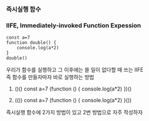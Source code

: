 ### 즉시실행 함수
### IIFE, Immediately-invoked Function Expession

    const a=7
    function double() {
        console.log(a*2)
    }
    double()  
우리가 함수를 실행하고 그 이후에는 쓸 일이 없다할 때 쓰는 IIFE  
즉 함수를 만들자마자 바로 실행하는 방법

1. ()()
    const a=7
    (function () {
        console.log(a*2)
    })()  

2. (()) 
    const a=7
    (function () {
        console.log(a*2)
    }())  

즉시실행 함수에 2가지 방법이 있고 2번 방법으로 자주 작성하자